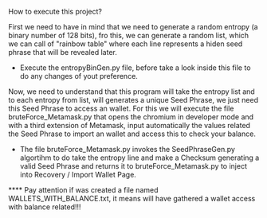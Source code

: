 How to execute this project?

First we need to have in mind that we need to generate a random entropy (a binary number of 128 bits), fro this, we can generate a random list, which we can call of "rainbow table" where each line represents a hiden seed phrase that will be revealed later.
 - Execute the entropyBinGen.py file, before take a look inside this file to do any changes of yout preference.

Now, we need to understand that this program will take the entropy list and to each entropy from list, will generates a unique Seed Phrase, we just need this Seed Phrase to access an wallet. For this we will execute the file bruteForce_Metamask.py that opens the chromium in developer mode and with a third extension of Metamask, input automatically the values related the Seed Phrase to import an wallet and access this to check your balance.
- The file bruteForce_Metamask.py invokes the SeedPhraseGen.py algortihm to do take the entropy line and make a Checksum generating a valid Seed Phrase and returns it to bruteForce_Metamask.py to inject into Recovery / Import Wallet Page.

**** Pay attention if was created a file named WALLETS_WITH_BALANCE.txt, it means will have gathered a wallet access with balance related!!!
